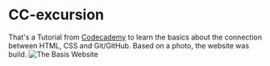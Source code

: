 # CC-excursion

That's a Tutorial from [Codecademy](https://www.codecademy.com/) to learn the basics about the connection between HTML, CSS and Git/GitHub.
Based on a photo, the website was build.
![The Basis Website](sss "Logo Title Text 1")

